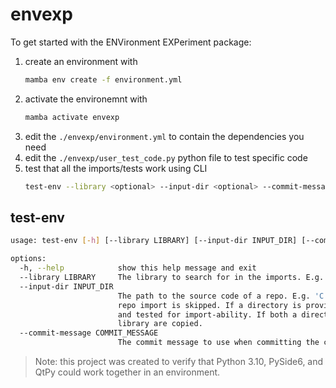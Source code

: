 # envexp

To get started with the ENVironment EXPeriment package:

1. create an environment with
   ```bash
   mamba env create -f environment.yml
   ```
2. activate the environemnt with
   ```bash
   mamba activate envexp
   ```
3. edit the `./envexp/environment.yml` to contain the dependencies you need
4. edit the `./envexp/user_test_code.py` python file to test specific code
5. test that all the imports/tests work using CLI
   ```bash
   test-env --library <optional> --input-dir <optional> --commit-message <required>
   ```

## test-env

```bash
usage: test-env [-h] [--library LIBRARY] [--input-dir INPUT_DIR] [--commit-message COMMIT_MESSAGE]

options:
  -h, --help            show this help message and exit
  --library LIBRARY     The library to search for in the imports. E.g. 'qtpy'.
  --input-dir INPUT_DIR
                        The path to the source code of a repo. E.g. 'C:\path\to\sleap'. If no directory is provided, then testing the
                        repo import is skipped. If a directory is provided without a library argument, then the entire repo is copied
                        and tested for import-ability. If both a directory and a library are provided, then only the imports from the
                        library are copied.
  --commit-message COMMIT_MESSAGE
                        The commit message to use when committing the changes.
```

> Note: this project was created to verify that Python 3.10, PySide6, and QtPy could work
> together in an environment.
